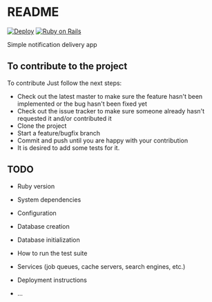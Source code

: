 # README
[![Deploy](https://www.herokucdn.com/deploy/button.svg)](https://heroku.com/deploy?template=https://github.com/3zcurdia/red_robin/tree/main)
[![Ruby on Rails](https://github.com/3zcurdia/red_robin/actions/workflows/rails.yml/badge.svg)](https://github.com/3zcurdia/red_robin/actions/workflows/rails.yml)

Simple notification delivery app

## To contribute to the project

To contribute Just follow the next steps:

* Check out the latest master to make sure the feature hasn't been implemented or the bug hasn't been fixed yet
* Check out the issue tracker to make sure someone already hasn't requested it and/or contributed it
* Clone the project
* Start a feature/bugfix branch
* Commit and push until you are happy with your contribution
* It is desired to add some tests for it.


## TODO
* Ruby version

* System dependencies

* Configuration

* Database creation

* Database initialization

* How to run the test suite

* Services (job queues, cache servers, search engines, etc.)

* Deployment instructions

* ...
